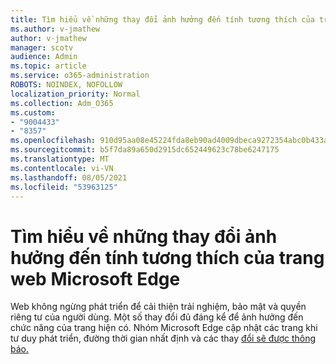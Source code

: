 ```yaml
---
title: Tìm hiểu về những thay đổi ảnh hưởng đến tính tương thích của trang web Microsoft Edge
ms.author: v-jmathew
author: v-jmathew
manager: scotv
audience: Admin
ms.topic: article
ms.service: o365-administration
ROBOTS: NOINDEX, NOFOLLOW
localization_priority: Normal
ms.collection: Adm_O365
ms.custom:
- "9004433"
- "8357"
ms.openlocfilehash: 910d95aa08e45224fda8eb90ad4009dbeca9272354abc0b433a63e4566810f64
ms.sourcegitcommit: b5f7da89a650d2915dc652449623c78be6247175
ms.translationtype: MT
ms.contentlocale: vi-VN
ms.lasthandoff: 08/05/2021
ms.locfileid: "53963125"
---
```

# <a name="learn-about-site-compatibility-affecting-changes-coming-to-microsoft-edge"></a>Tìm hiểu về những thay đổi ảnh hưởng đến tính tương thích của trang web Microsoft Edge

Web không ngừng phát triển để cải thiện trải nghiệm, bảo mật và quyền riêng tư của người dùng. Một số thay đổi đủ đáng kể để ảnh hưởng đến chức năng của trang hiện có. Nhóm Microsoft Edge cập nhật các trang khi tư duy phát triển, đường thời gian nhất định và các thay [đổi sẽ được thông báo.](https://go.microsoft.com/fwlink/?linkid=2135534)
